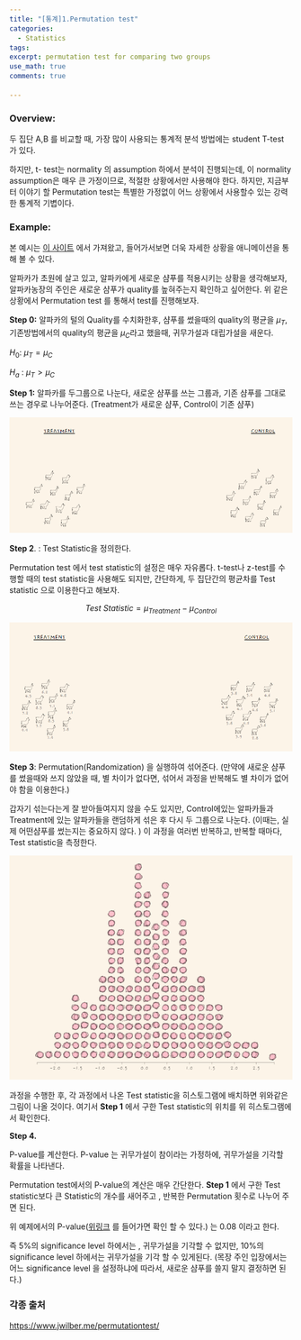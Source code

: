 ```yaml
---
title: "[통계]1.Permutation test"
categories:
  - Statistics
tags:
excerpt: permutation test for comparing two groups
use_math: true
comments: true

---
```



### Overview:

두 집단 A,B 를 비교할 때, 가장 많이 사용되는 통계적 분석 방법에는 student T-test 가 있다. 

하지만, t- test는 normality 의 assumption 하에서 분석이 진행되는데, 이 normality assumption은 매우 큰 가정이므로, 적절한 상황에서만 사용해야 한다. 하지만, 지금부터 이야기 할 Permutation test는 특별한 가정없이 어느 상황에서 사용할수 있는 강력한 통계적 기볍이다.

### Example:

본 예시는   [이 사이트](https://www.jwilber.me/permutationtest/) 에서 가져왔고, 들어가서보면 더욱 자세한 상황을 애니메이션을 통해 볼 수 있다.

알파카가 초원에 살고 있고, 알파카에게 새로운 샴푸를 적용시키는 상황을 생각해보자, 알파카농장의 주인은 새로운 샴푸가 quality를 높혀주는지 확인하고 싶어한다.  위 같은 상황에서 Permutation test 를 통해서 test를 진행해보자.

**Step 0:**  알파카의 털의 Quality를 수치화한후, 샴푸를 썼을때의 quality의 평균을 $\mu_T$, 기존방법에서의 quality의 평균을 $\mu_C$라고 했을때,  귀무가설과 대립가설을 새운다.

$H_0:$ $\mu_T=\mu_C$

$H_a$ :  $\mu_T>\mu_C$

**Step 1:** 알파카를 두그룹으로 나눈다, 새로운 샴푸를 쓰는 그룹과, 기존 샴푸를 그대로 쓰는 경우로 나누어준다. (Treatment가 새로운 샴푸, Control이 기존 샴푸)

![Untitled](./PermutationTest/Untitled.png)

**Step 2**. :  Test Statistic을 정의한다.

Permutation test 에서 test  statistic의 설정은 매우 자유롭다.  t-test나 z-test를 수행할 때의 test statistic을 사용해도 되지만, 간단하게, 두 집단간의 평균차를 Test statistic 으로 이용한다고 해보자. 

$$Test \ Statistic =\mu_{Treatment}-\mu_{Control}$$

![Untitled](./PermutationTest/Untitled%201.png)

**Step 3**: Permutation(Randomization) 을 실행하여 섞어준다. (만약에 새로운 샴푸를 썼을때와 쓰지 않았을 때, 별 차이가 없다면, 섞어서 과정을 반복해도 별 차이가 없어야 함을 이용한다.)

갑자기 섞는다는게 잘 받아들여지지 않을 수도 있지만, Control에있는 알파카들과 Treatment에 있는 알파카들을 랜덤하게 섞은 후 다시 두 그룹으로 나눈다. (이때는, 실제 어떤샴푸를 썼는지는 중요하지 않다. )  이 과정을 여러번 반복하고, 반복할 때마다, Test statistic을 측정한다.

![Untitled](./PermutationTest/Untitled%202.png)

과정을 수행한 후, 각 과정에서 나온 Test statistic을 히스토그램에 배치하면 위와같은 그림이 나올 것이다.  여기서 **Step 1** 에서 구한 Test statistic의 위치를 위 히스토그램에서 확인한다.

**Step 4.**  

P-value를 계산한다. P-value 는 귀무가설이 참이라는 가정하에, 귀무가설을 기각할 확률을 나타낸다. 

Permutation test에서의 P-value의 계산은 매우 간단한다. **Step 1** 에서 구한 Test statistic보다 큰 Statistic의 개수를 새어주고 , 반복한 Permutation 횟수로 나누어 주면 된다. 

위 예제에서의 P-value([위링크](https://www.jwilber.me/permutationtest/) 를 들어가면 확인 할 수 있다.) 는 0.08 이라고 한다. 

즉 5%의 significance level 하에서는 , 귀무가설을  기각할 수 없지만, 10%의 significance level 하에서는 귀무가설을 기각 할 수 있게된다. (목장 주인 입장에서는 어느 significance level 을 설정하냐에 따라서, 새로운 샴푸를 쓸지 말지 결정하면 된다.)


### 각종 출처
https://www.jwilber.me/permutationtest/
